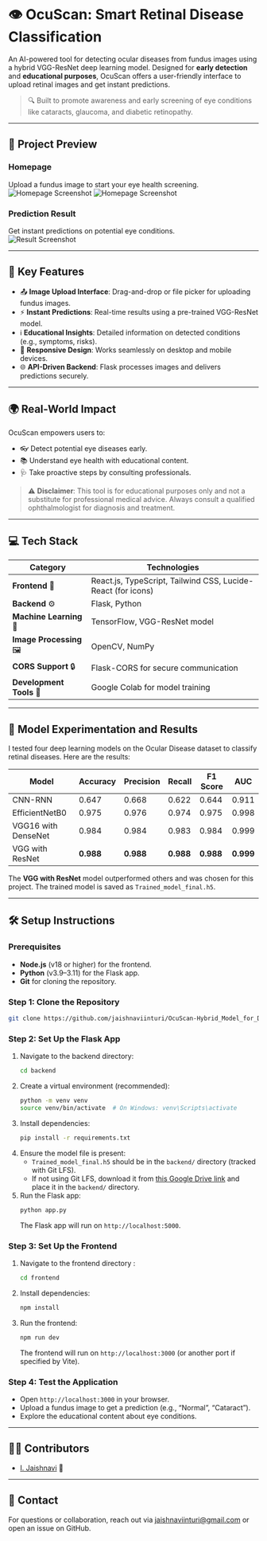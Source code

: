# 👁️ OcuScan: Smart Retinal Disease Classification

An AI-powered tool for detecting ocular diseases from fundus images using a hybrid VGG-ResNet deep learning model. Designed for **early detection** and **educational purposes**, OcuScan offers a user-friendly interface to upload retinal images and get instant predictions.

> 🔍 Built to promote awareness and early screening of eye conditions like cataracts, glaucoma, and diabetic retinopathy.

---

## 📸 Project Preview

### Homepage
Upload a fundus image to start your eye health screening.  
![Homepage Screenshot](https://github.com/user-attachments/assets/dbffa429-1ddf-4855-bde0-746d9f81700c)
![Homepage Screenshot](https://github.com/user-attachments/assets/0ce90e31-abbd-49d7-bca9-e76e2a2273a5)


### Prediction Result
Get instant predictions on potential eye conditions.  
![Result Screenshot](https://github.com/user-attachments/assets/b0c6026d-3f86-4a4e-aea7-ca057dd1a87a)

---

## 🔑 Key Features

- 📤 **Image Upload Interface**: Drag-and-drop or file picker for uploading fundus images.
- ⚡ **Instant Predictions**: Real-time results using a pre-trained VGG-ResNet model.
- ℹ️ **Educational Insights**: Detailed information on detected conditions (e.g., symptoms, risks).
- 📱 **Responsive Design**: Works seamlessly on desktop and mobile devices.
- 🌐 **API-Driven Backend**: Flask processes images and delivers predictions securely.

---

## 🌍 Real-World Impact

OcuScan empowers users to:  
- 👓 Detect potential eye diseases early.  
- 📚 Understand eye health with educational content.  
- 🩺 Take proactive steps by consulting professionals.  

> ⚠️ **Disclaimer**: This tool is for educational purposes only and not a substitute for professional medical advice. Always consult a qualified ophthalmologist for diagnosis and treatment.

---

## 💻 Tech Stack

| **Category**         | **Technologies**                     |
|----------------------|--------------------------------------|
| **Frontend** 🎨      | React.js, TypeScript, Tailwind CSS, Lucide-React (for icons) |
| **Backend** ⚙️       | Flask, Python                       |
| **Machine Learning** 🤖 | TensorFlow, VGG-ResNet model        |
| **Image Processing** 🖼️ | OpenCV, NumPy                      |
| **CORS Support** 🔒   | Flask-CORS for secure communication |
| **Development Tools** 📓 | Google Colab for model training     |

---

## 🧪 Model Experimentation and Results

I tested four deep learning models on the Ocular Disease dataset to classify retinal diseases. Here are the results:

| **Model**           | **Accuracy** | **Precision** | **Recall** | **F1 Score** | **AUC** |
|---------------------|--------------|---------------|------------|--------------|---------|
| CNN-RNN             | 0.647        | 0.668         | 0.622      | 0.644        | 0.911   |
| EfficientNetB0      | 0.975        | 0.976         | 0.974      | 0.975        | 0.998   |
| VGG16 with DenseNet | 0.984        | 0.984         | 0.983      | 0.984        | 0.999   |
| VGG with ResNet     | **0.988**    | **0.988**     | **0.988**  | **0.988**    | **0.999** |

The **VGG with ResNet** model outperformed others and was chosen for this project. The trained model is saved as `Trained_model_final.h5`.

---

## 🛠️ Setup Instructions

### Prerequisites
- **Node.js** (v18 or higher) for the frontend.
- **Python** (v3.9–3.11) for the Flask app.
- **Git** for cloning the repository.

### Step 1: Clone the Repository
```bash
git clone https://github.com/jaishnaviinturi/OcuScan-Hybrid_Model_for_Disease_Detection.git
```

### Step 2: Set Up the Flask App
1. Navigate to the backend directory:
   ```bash
   cd backend
   ```
2. Create a virtual environment (recommended):
   ```bash
   python -m venv venv
   source venv/bin/activate  # On Windows: venv\Scripts\activate
   ```
3. Install dependencies:
   ```bash
   pip install -r requirements.txt
   ```
4. Ensure the model file is present:
   - `Trained_model_final.h5` should be in the `backend/` directory (tracked with Git LFS).
   - If not using Git LFS, download it from [this Google Drive link](https://drive.google.com/file/d/1ZqfCi9Mi8ACxI3Gnkgdr6IJOn4LsaYgf/view?usp=drive_link)  and place it in the `backend/` directory.
5. Run the Flask app:
   ```bash
   python app.py
   ```
   The Flask app will run on `http://localhost:5000`.

### Step 3: Set Up the Frontend
1. Navigate to the frontend directory :
   ```bash
   cd frontend
   ```
2. Install dependencies:
   ```bash
   npm install
   ```
3. Run the frontend:
   ```bash
   npm run dev
   ```
   The frontend will run on `http://localhost:3000` (or another port if specified by Vite).

### Step 4: Test the Application
- Open `http://localhost:3000` in your browser.
- Upload a fundus image to get a prediction (e.g., “Normal”, “Cataract”).
- Explore the educational content about eye conditions.

---

## 🧑‍💻 Contributors

- [I. Jaishnavi](https://github.com/jaishnaviinturi) 🌟

---

## 📧 Contact

For questions or collaboration, reach out via [jaishnaviinturi@gmail.com](mailto:jaishnaviinturi@gmail.com) or open an issue on GitHub.
